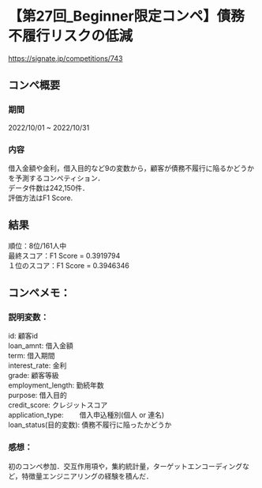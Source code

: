 # 【第27回_Beginner限定コンペ】債務不履行リスクの低減
https://signate.jp/competitions/743


## コンペ概要
### 期間
2022/10/01 ~ 2022/10/31

### 内容
借入金額や金利，借入目的など9の変数から，顧客が債務不履行に陥るかどうかを予測するコンペティション．  
データ件数は242,150件．  
評価方法はF1 Score.  

## 結果
順位：8位/161人中  
最終スコア：F1 Score = 0.3919794  
１位のスコア：F1 Score = 0.3946346  


## コンペメモ：
### 説明変数：
id:                  顧客id  
loan_amnt:           借入金額  
term:                借入期間  
interest_rate:       金利  
grade:               顧客等級  
employment_length:   勤続年数  
purpose:             借入目的  
credit_score:        クレジットスコア  
application_type:　　 借入申込種別(個人 or 連名)  
loan_status(目的変数): 債務不履行に陥ったかどうか  

### 感想：
初のコンペ参加．交互作用項や，集約統計量，ターゲットエンコーディングなど，特徴量エンジニアリングの経験を積んだ．